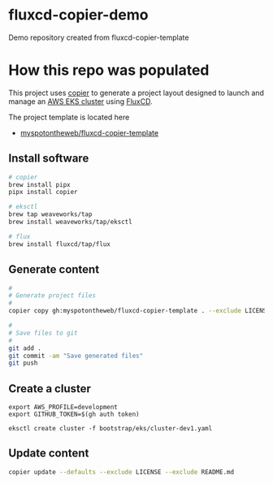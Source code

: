 # fluxcd-copier-demo

Demo repository created from fluxcd-copier-template

# How this repo was populated

This project uses [copier](https://copier.readthedocs.io/) to generate a project layout designed to launch and manage 
an [AWS EKS cluster](https://eksctl.io/) using [FluxCD](https://fluxcd.io/).

The project template is located here

* [myspotontheweb/fluxcd-copier-template](https://github.com/myspotontheweb/fluxcd-copier-template)

## Install software

```bash
# copier
brew install pipx
pipx install copier

# eksctl
brew tap weaveworks/tap
brew install weaveworks/tap/eksctl

# flux
brew install fluxcd/tap/flux
```

## Generate content

```bash
#
# Generate project files
#
copier copy gh:myspotontheweb/fluxcd-copier-template . --exclude LICENSE --exclude README.md

#
# Save files to git
#
git add .
git commit -am "Save generated files"
git push
```

## Create a cluster

```
export AWS_PROFILE=development
export GITHUB_TOKEN=$(gh auth token)

eksctl create cluster -f bootstrap/eks/cluster-dev1.yaml
```

## Update content

```bash
copier update --defaults --exclude LICENSE --exclude README.md
```
